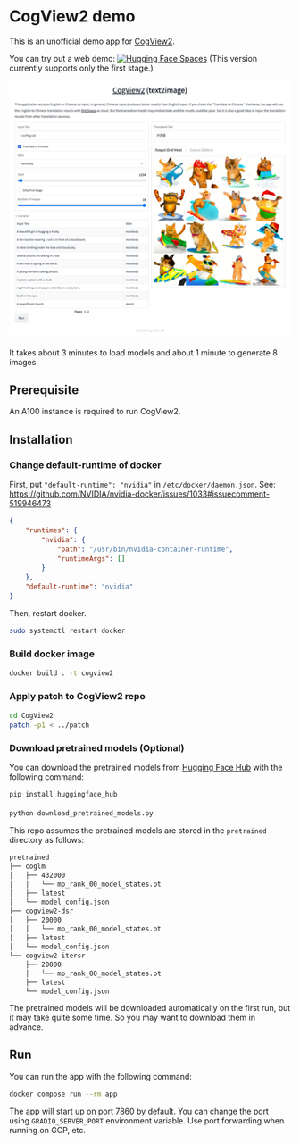 # CogView2 demo
This is an unofficial demo app for [CogView2](https://github.com/THUDM/CogView2).

You can try out a web demo: [![Hugging Face Spaces](https://img.shields.io/badge/%F0%9F%A4%97%20Hugging%20Face-Spaces-blue)](https://huggingface.co/spaces/THUDM/CogView2) (This version currently supports only the first stage.)

![screenshot](assets/screenshot.jpg)

It takes about 3 minutes to load models and about 1 minute to generate 8 images.

## Prerequisite
An A100 instance is required to run CogView2.

## Installation
### Change default-runtime of docker
First, put `"default-runtime": "nvidia"` in `/etc/docker/daemon.json`.
See: https://github.com/NVIDIA/nvidia-docker/issues/1033#issuecomment-519946473
```json
{
    "runtimes": {
        "nvidia": {
            "path": "/usr/bin/nvidia-container-runtime",
            "runtimeArgs": []
        }
    },
    "default-runtime": "nvidia"
}
```

Then, restart docker.
```bash
sudo systemctl restart docker
```

### Build docker image
```bash
docker build . -t cogview2
```

### Apply patch to CogView2 repo
```bash
cd CogView2
patch -p1 < ../patch
```

### Download pretrained models (Optional)
You can download the pretrained models from [Hugging Face Hub](https://huggingface.co/THUDM/CogView2) with the following command:
```bash
pip install huggingface_hub

python download_pretrained_models.py
```

This repo assumes the pretrained models are stored in the `pretrained` directory as follows:
```
pretrained
├── coglm
│   ├── 432000
│   │   └── mp_rank_00_model_states.pt
│   ├── latest
│   └── model_config.json
├── cogview2-dsr
│   ├── 20000
│   │   └── mp_rank_00_model_states.pt
│   ├── latest
│   └── model_config.json
└── cogview2-itersr
    ├── 20000
    │   └── mp_rank_00_model_states.pt
    ├── latest
    └── model_config.json
```

The pretrained models will be downloaded automatically on the first run,
but it may take quite some time.
So you may want to download them in advance.

## Run
You can run the app with the following command:
```bash
docker compose run --rm app
```

The app will start up on port 7860 by default.
You can change the port using `GRADIO_SERVER_PORT` environment variable.
Use port forwarding when running on GCP, etc.
